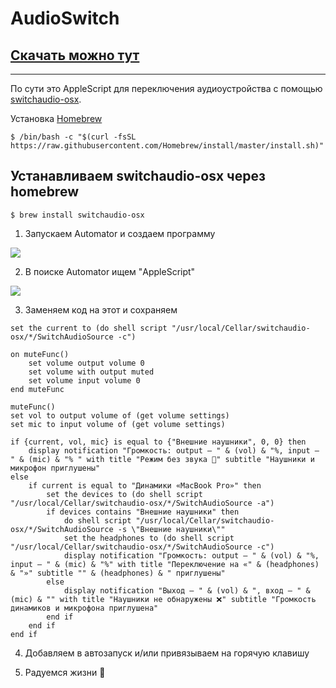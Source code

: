 # AudioSwitch

## [Скачать можно тут](https://github.com/AsahiOcean/AudioSwitch/releases)
------------------------

По сути это AppleScript для переключения аудиоустройства с помощью [switchaudio-osx](https://github.com/deweller/switchaudio-osx).

Установка [Homebrew](https://brew.sh/)
```
$ /bin/bash -c "$(curl -fsSL https://raw.githubusercontent.com/Homebrew/install/master/install.sh)"
```

Устанавливаем switchaudio-osx через homebrew
------------------------
```
$ brew install switchaudio-osx
```

1. Запускаем Automator и создаем программу

![](https://i.ibb.co/yF9Ms0w/1.png)

2. В поиске Automator ищем "AppleScript"

![](https://media.giphy.com/media/4MNWbJwivWcF7rqfAY/giphy.gif)

3. Заменяем код на этот и сохраняем

```
set the current to (do shell script "/usr/local/Cellar/switchaudio-osx/*/SwitchAudioSource -c")

on muteFunc()
	set volume output volume 0
	set volume with output muted
	set volume input volume 0
end muteFunc

muteFunc()
set vol to output volume of (get volume settings)
set mic to input volume of (get volume settings)

if {current, vol, mic} is equal to {"Внешние наушники", 0, 0} then
	display notification "Громкость: output – " & (vol) & "%, input – " & (mic) & "% " with title "Режим без звука 🔕" subtitle "Наушники и микрофон приглушены"
else
	if current is equal to "Динамики «MacBook Pro»" then
		set the devices to (do shell script "/usr/local/Cellar/switchaudio-osx/*/SwitchAudioSource -a")
		if devices contains "Внешние наушники" then
			do shell script "/usr/local/Cellar/switchaudio-osx/*/SwitchAudioSource -s \"Внешние наушники\""
			set the headphones to (do shell script "/usr/local/Cellar/switchaudio-osx/*/SwitchAudioSource -c")
			display notification "Громкость: output – " & (vol) & "%, input – " & (mic) & "%" with title "Переключение на «" & (headphones) & "»" subtitle "" & (headphones) & " приглушены"
		else
			display notification "Выход – " & (vol) & ", вход – " & (mic) & "" with title "Наушники не обнаружены ❌" subtitle "Громкость динамиков и микрофона приглушена"
		end if
	end if
end if
```

4. Добавляем в автозапуск и/или привязываем на горячую клавишу

5. Радуемся жизни 🗿
